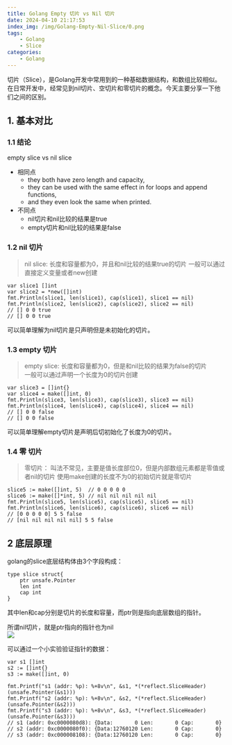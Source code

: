 ```yaml
---
title: Golang Empty 切片 vs Nil 切片
date: 2024-04-10 21:17:53
index_img: /img/Golang-Empty-Nil-Slice/0.png
tags:
    - Golang
    - Slice
categories:
    - Golang
---
```


切片（Slice），是Golang开发中常用到的一种基础数据结构，和数组比较相似。在日常开发中，经常见到nil切片、空切片和零切片的概念。今天主要分享一下他们之间的区别。

<!-- more -->  

## 1. 基本对比

### 1.1 结论     

empty slice vs nil slice     

- 相同点   
    - they both have zero length and capacity,   
    - they can be used with the same effect in for loops and append functions,
    - and they even look the same when printed.
- 不同点   
    - nil切片和nil比较的结果是true  
    - empty切片和nil比较的结果是false   


### 1.2 nil 切片  
> nil slice: 长度和容量都为0，并且和nil比较的结果true的切片
> 一般可以通过直接定义变量或者new创建   

```golang
var slice1 []int
var slice2 = *new([]int)
fmt.Println(slice1, len(slice1), cap(slice1), slice1 == nil)
fmt.Println(slice2, len(slice2), cap(slice2), slice2 == nil)  
// [] 0 0 true
// [] 0 0 true
```

可以简单理解为nil切片是只声明但是未初始化的切片。   
  
### 1.3 empty 切片  
> empty slice: 长度和容量都为0，但是和nil比较的结果为false的切片  
> 一般可以通过声明一个长度为0的切片创建  

```golang 
var slice3 = []int{}
var slice4 = make([]int, 0)
fmt.Println(slice3, len(slice3), cap(slice3), slice3 == nil)
fmt.Println(slice4, len(slice4), cap(slice4), slice4 == nil)  
// [] 0 0 false
// [] 0 0 false
```

可以简单理解empty切片是声明后切初始化了长度为0的切片。

### 1.4 零 切片  
> 零切片： 叫法不常见，主要是值长度部位0，但是内部数组元素都是零值或者nil的切片 
> 使用make创建的长度不为0的初始切片就是零切片  

```golang
slice5 := make([]int, 5)  // 0 0 0 0 0
slice6 := make([]*int, 5) // nil nil nil nil nil
fmt.Println(slice5, len(slice5), cap(slice5), slice5 == nil)
fmt.Println(slice6, len(slice6), cap(slice6), slice6 == nil)
// [0 0 0 0 0] 5 5 false
// [nil nil nil nil nil] 5 5 false
```

## 2 底层原理 
golang的slice底层结构体由3个字段构成：

```golang
type slice struct{
    ptr unsafe.Pointer 
    len int 
    cap int
}

``` 

其中len和cap分别是切片的长度和容量，而ptr则是指向底层数组的指针。    

所谓nil切片，就是ptr指向的指针也为nil  
![](/img/Golang-Empty-Nil-Slice/1.jpg)     



可以通过一个小实验验证指针的数据：  

```golang
var s1 []int  
s2 := []int{}  
s3 := make([]int, 0)

fmt.Printf("s1 (addr: %p): %+8v\n", &s1, *(*reflect.SliceHeader)(unsafe.Pointer(&s1)))
fmt.Printf("s2 (addr: %p): %+8v\n", &s2, *(*reflect.SliceHeader)(unsafe.Pointer(&s2))) 
fmt.Printf("s3 (addr: %p): %+8v\n", &s3, *(*reflect.SliceHeader)(unsafe.Pointer(&s3))) 
// s1 (addr: 0xc0000080d8): {Data:       0 Len:       0 Cap:       0}
// s2 (addr: 0xc0000080f0): {Data:12760120 Len:       0 Cap:       0}
// s3 (addr: 0xc000008108): {Data:12760120 Len:       0 Cap:       0}

```   



